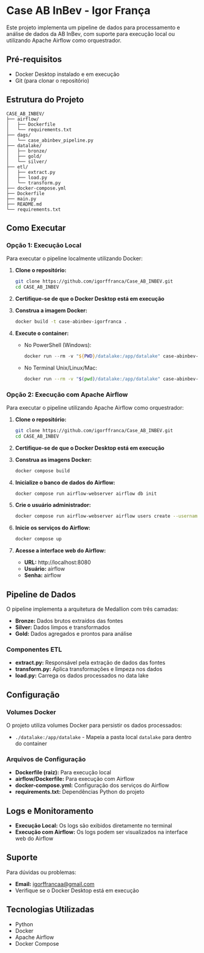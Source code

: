 # Case AB InBev - Igor França

Este projeto implementa um pipeline de dados para processamento e análise de dados da AB InBev, com suporte para execução local ou utilizando Apache Airflow como orquestrador.

## Pré-requisitos

- Docker Desktop instalado e em execução
- Git (para clonar o repositório)

## Estrutura do Projeto

```
CASE_AB_INBEV/
├── airflow/
│   ├── Dockerfile
│   └── requirements.txt
├── dags/
│   └── case_abinbev_pipeline.py
├── datalake/
│   ├── bronze/
│   ├── gold/
│   └── silver/
├── etl/
│   ├── extract.py
│   ├── load.py
│   └── transform.py
├── docker-compose.yml
├── Dockerfile
├── main.py
├── README.md
└── requirements.txt
```

## Como Executar

### Opção 1: Execução Local

Para executar o pipeline localmente utilizando Docker:

1. **Clone o repositório:**
   ```bash
   git clone https://github.com/igorffranca/Case_AB_INBEV.git
   cd CASE_AB_INBEV
   ```

2. **Certifique-se de que o Docker Desktop está em execução**

3. **Construa a imagem Docker:**
   ```bash
   docker build -t case-abinbev-igorfranca .
   ```

4. **Execute o container:**
   - No PowerShell (Windows):
     ```powershell
     docker run --rm -v "${PWD}/datalake:/app/datalake" case-abinbev-igorfranca
     ```
   - No Terminal Unix/Linux/Mac:
     ```bash
     docker run --rm -v "$(pwd)/datalake:/app/datalake" case-abinbev-igorfranca
     ```

### Opção 2: Execução com Apache Airflow

Para executar o pipeline utilizando Apache Airflow como orquestrador:

1. **Clone o repositório:**
   ```bash
   git clone https://github.com/igorffranca/Case_AB_INBEV.git
   cd CASE_AB_INBEV
   ```

2. **Certifique-se de que o Docker Desktop está em execução**

3. **Construa as imagens Docker:**
   ```bash
   docker compose build
   ```

4. **Inicialize o banco de dados do Airflow:**
   ```bash
   docker compose run airflow-webserver airflow db init
   ```

5. **Crie o usuário administrador:**
   ```bash
   docker compose run airflow-webserver airflow users create --username airflow --password airflow --firstname Igor --lastname França --role Admin --email igorffrancaa@gmail.com
   ```

6. **Inicie os serviços do Airflow:**
   ```bash
   docker compose up
   ```

7. **Acesse a interface web do Airflow:**
   - **URL:** http://localhost:8080
   - **Usuário:** airflow
   - **Senha:** airflow

## Pipeline de Dados

O pipeline implementa a arquitetura de Medallion com três camadas:

- **Bronze:** Dados brutos extraídos das fontes
- **Silver:** Dados limpos e transformados
- **Gold:** Dados agregados e prontos para análise

### Componentes ETL

- **extract.py:** Responsável pela extração de dados das fontes
- **transform.py:** Aplica transformações e limpeza nos dados
- **load.py:** Carrega os dados processados no data lake

## Configuração

### Volumes Docker

O projeto utiliza volumes Docker para persistir os dados processados:

- `./datalake:/app/datalake` - Mapeia a pasta local `datalake` para dentro do container

### Arquivos de Configuração

- **Dockerfile (raiz):** Para execução local
- **airflow/Dockerfile:** Para execução com Airflow
- **docker-compose.yml:** Configuração dos serviços do Airflow
- **requirements.txt:** Dependências Python do projeto

## Logs e Monitoramento

- **Execução Local:** Os logs são exibidos diretamente no terminal
- **Execução com Airflow:** Os logs podem ser visualizados na interface web do Airflow


## Suporte

Para dúvidas ou problemas:

- **Email:** igorffrancaa@gmail.com
- Verifique se o Docker Desktop está em execução

## Tecnologias Utilizadas

- Python
- Docker
- Apache Airflow
- Docker Compose